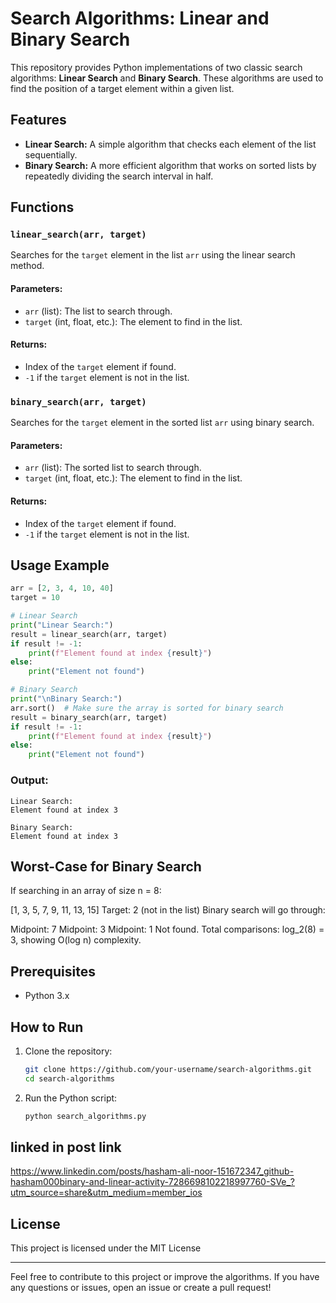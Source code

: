 # Search Algorithms: Linear and Binary Search

This repository provides Python implementations of two classic search algorithms: **Linear Search** and **Binary Search**. These algorithms are used to find the position of a target element within a given list.

## Features

- **Linear Search:** A simple algorithm that checks each element of the list sequentially.
- **Binary Search:** A more efficient algorithm that works on sorted lists by repeatedly dividing the search interval in half.

## Functions

### `linear_search(arr, target)`
Searches for the `target` element in the list `arr` using the linear search method.

#### Parameters:
- `arr` (list): The list to search through.
- `target` (int, float, etc.): The element to find in the list.

#### Returns:
- Index of the `target` element if found.
- `-1` if the `target` element is not in the list.

### `binary_search(arr, target)`
Searches for the `target` element in the sorted list `arr` using binary search.

#### Parameters:
- `arr` (list): The sorted list to search through.
- `target` (int, float, etc.): The element to find in the list.

#### Returns:
- Index of the `target` element if found.
- `-1` if the `target` element is not in the list.

## Usage Example

```python
arr = [2, 3, 4, 10, 40]
target = 10

# Linear Search
print("Linear Search:")
result = linear_search(arr, target)
if result != -1:
    print(f"Element found at index {result}")
else:
    print("Element not found")

# Binary Search
print("\nBinary Search:")
arr.sort()  # Make sure the array is sorted for binary search
result = binary_search(arr, target)
if result != -1:
    print(f"Element found at index {result}")
else:
    print("Element not found")
```

### Output:

```
Linear Search:
Element found at index 3

Binary Search:
Element found at index 3
```

## Worst-Case for Binary Search

If searching in an array of size n = 8:
 
[1, 3, 5, 7, 9, 11, 13, 15] 
Target: 2 (not in the list)
Binary search will go through:
 
Midpoint: 7
Midpoint: 3
Midpoint: 1
Not found.
Total comparisons: log_2(8) = 3, showing O(log n) complexity.
 
## Prerequisites

- Python 3.x

## How to Run

1. Clone the repository:
   ```bash
   git clone https://github.com/your-username/search-algorithms.git
   cd search-algorithms
   ```

2. Run the Python script:
   ```bash
   python search_algorithms.py
   ```

## linked in post link

https://www.linkedin.com/posts/hasham-ali-noor-151672347_github-hasham000binary-and-linear-activity-7286698102218997760-SVe_?utm_source=share&utm_medium=member_ios



## License

This project is licensed under the MIT License

---

Feel free to contribute to this project or improve the algorithms. If you have any questions or issues, open an issue or create a pull request!

